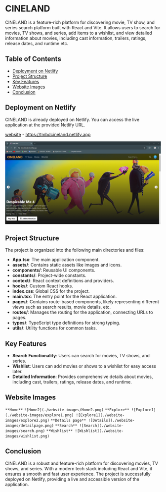 # CINELAND

CINELAND is a feature-rich platform for discovering movie, TV show, and series search platform built with React and Vite. It allows users to search for movies, TV shows, and series, add items to a wishlist, and view detailed information about movies, including cast information, trailers, ratings, release dates, and runtime etc.

## Table of Contents

- [Deployment on Netlify](#deployment-on-netlify)
- [Project Structure](#project-structure)
- [Key Features](#key-features)
- [Website Images](#website-images)
- [Conclusion](#conclusion)

## Deployment on Netlify

CINELAND is already deployed on Netlify. You can access the live application at the provided Netlify URL.

[website](https://tmbdcineland.netlify.app) - https://tmbdcineland.netlify.app

![Home page](./website-images//Home.png)

## Project Structure

The project is organized into the following main directories and files:

- **App.tsx**: The main application component.
- **assets/**: Contains static assets like images and icons.
- **components/**: Reusable UI components.
- **constants/**: Project-wide constants.
- **context/**: React context definitions and providers.
- **hooks/**: Custom React hooks.
- **index.css**: Global CSS for the project.
- **main.tsx**: The entry point for the React application.
- **pages/**: Contains route-based components, likely representing different views such as search results, movie details, etc.
- **routes/**: Manages the routing for the application, connecting URLs to pages.
- **types/**: TypeScript type definitions for strong typing.
- **utils/**: Utility functions for common tasks.

## Key Features

- **Search Functionality**: Users can search for movies, TV shows, and series.
- **Wishlist**: Users can add movies or shows to a wishlist for easy access later.
- **Detailed Information**: Provides comprehensive details about movies, including cast, trailers, ratings, release dates, and runtime.

## Website Images

`**Home**`
`![Home2](./website-images/Home2.png)`
`**Explore** ![Explore1](./website-images/explore1.png) ![Explore1](./website-images/explore2.png)`
`**Details page** ![Details](./website-images/detailpage.png)`
`**Search** ![Search](./website-images/search.png)`
`**Wishlist** ![Wishlist](./website-images/wishlist.png)`

## Conclusion

CINELAND is a robust and feature-rich platform for discovering movies, TV shows, and series. With a modern tech stack including React and Vite, it ensures a smooth and fast user experience. The project is successfully deployed on Netlify, providing a live and accessible version of the application.
